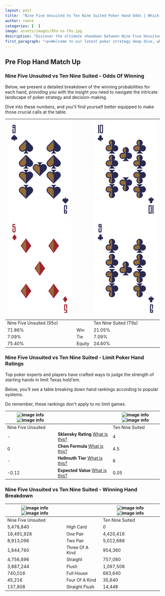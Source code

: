 ```yaml
---
layout: post
title:  "Nine Five Unsuited Vs Ten Nine Suited Poker Hand Odds | Which Is The Better Hand In Poker? A Complete Guide"
author: reece
categories: [  ]
image: assets/images/95o-vs-t9s.jpg
description: "Discover the ultimate showdown between Nine Five Unsuited and Ten Nine Suited in poker! Uncover the odds, strategies, and scenarios where one hand triumphs over the other. Get ready to up your poker game with this thrilling analysis."
first_paragraph: "<p>Welcome to our latest poker strategy deep dive, where we're pitting two distinct hands against each other in a high-stakes showdown: Nine Five Unsuited vs Ten Nine Suited.</p><p>In the dynamic world of poker, every decision counts, and knowing which hand holds the upper hand is key to your success at the table.</p><p>In this article, we'll dissect these two hands, explore the scenarios where one dominates the other, and equip you with the knowledge to make strategic choices that can tip the odds in your favor.</p><p>Get ready to unravel the intriguing dynamics of these poker hands and elevate your game to new heights.</p>"
---
```




[comment]: # (sp0)

## Pre Flop Hand Match Up

<div class="table hand-ratings" markdown="1"> 



### Nine Five Unsuited vs Ten Nine Suited - Odds Of Winning

Below, we present a detailed breakdown of the winning probabilities for each hand, providing you with the insight you need to navigate the intricate landscape of poker strategy and decision-making. 

Dive into these numbers, and you'll find yourself better equipped to make those crucial calls at the table.


    
| ![image info](assets/images/hand1/9.png) ![image info](assets/images/hand1/5o.png) |  | ![image info](assets/images/hand2/t.png) ![image info](assets/images/hand2/9.png) |
| -------- | -------- | -------- |
| Nine Five Unsuited (95o) |  | Ten Nine Suited (T9s) |
| 71.86% | Win | 21.05% |
| 7.09% | Tie | 7.09% |
| 75.40% | Equity | 24.60% |




[comment]: # (sp1)



### Nine Five Unsuited vs Ten Nine Suited - Limit Poker Hand Ratings

Top poker experts and players have crafted ways to judge the strength of starting hands in limit Texas hold'em. 

Below, you'll see a table breaking down hand rankings according to popular systems. 

Do remember, these rankings don't apply to no limit games.


    
| ![image info](https://www.riverpairs.com/assets/images/hand1/9.png) ![image info](https://www.riverpairs.com/assets/images/hand1/5o.png) |  | ![image info](https://www.riverpairs.com/assets/images/hand2/t.png) ![image info](https://www.riverpairs.com/assets/images/hand2/9.png) |
| -------- | -------- | -------- |
| Nine Five Unsuited |  | Ten Nine Suited |
| - | **Sklansky Rating** [What is this?](/sklansky-rating-explained) | 4 |
| 0 | **Chen Formula** [What is this?](/chen-formula-explained) | 4.5 |
| - | **Hellmuth Tier** [What is this?](/Hellmuth-tier-explained) | 6 |
| -0.12 | **Expected Value** [What is this?](/expected-value-explained) | 0.05 |




[comment]: # (sp2)



### Nine Five Unsuited vs Ten Nine Suited - Winning Hand Breakdown


    
| ![image info](https://www.riverpairs.com/assets/images/hand1/9.png) ![image info](https://www.riverpairs.com/assets/images/hand1/5o.png) |  | ![image info](https://www.riverpairs.com/assets/images/hand2/t.png) ![image info](https://www.riverpairs.com/assets/images/hand2/9.png) |
| -------- | -------- | -------- |
| Nine Five Unsuited |  | Ten Nine Suited |
| 5,478,840 | High Card | 0 |
| 18,491,928 | One Pair | 4,420,416 |
| 8,913,096 | Two Pair | 5,012,688 |
| 1,844,760 | Three Of A Kind | 954,360 |
| 4,756,896 | Straight | 757,080 |
| 3,887,244 | Flush | 1,097,508 |
| 740,016 | Full House | 683,640 |
| 45,216 | Four Of A Kind | 35,640 |
| 137,808 | Straight Flush | 14,448 |




[comment]: # (sp3)



</div>

[comment]: # (sp4)



[comment]: # (sp5)


